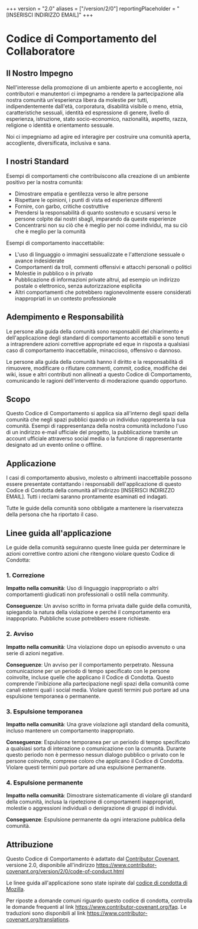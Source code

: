 +++
version = "2.0"
aliases = ["/version/2/0"]
reportingPlaceholder = "[INSERISCI INDIRIZZO EMAIL]"
+++

# Codice di Comportamento del Collaboratore

## Il Nostro Impegno

Nell'interesse della promozione di un ambiente aperto e accogliente, noi contributori e manutentori ci impegnamo a rendere la partecipazione alla nostra comunità un'esperienza libera da molestie per tutti, indipendentemente dall'età, corporatura, disabilità visibile o meno, etnia, caratteristiche sessuali, identità ed espressione di genere, livello di esperienza, istruzione, stato socio-economico, nazionalità, aspetto, razza, religione o identità e orientamento sessuale.

Noi ci impegniamo ad agire ed interagire per costruire una comunità aperta, accogliente, diversificata, inclusiva e sana.

## I nostri Standard

Esempi di comportamenti che contribuiscono alla creazione di un ambiente positivo per la nostra comunità:

* Dimostrare empatia e gentilezza verso le altre persone
* Rispettare le opinioni, i punti di vista ed esperienze differenti
* Fornire, con garbo, critiche costruttive
* Prendersi la responsabilità di quanto sostenuto e scusarsi verso le persone colpite dai nostri sbagli, imparando da queste esperienze
* Concentrarsi non su ciò che è meglio per noi come individui, ma su ciò che è meglio per la comunità

Esempi di comportamento inaccettabile:

* L'uso di linguaggio o immagini sessualizzate e l'attenzione sessuale o avance indesiderate
* Comportamenti da troll, commenti offensivi e attacchi personali o politici
* Molestie in pubblico o in privato
* Pubblicazione di informazioni private altrui, ad esempio un indirizzo postale o elettronico, senza autorizzazione esplicita
* Altri comportamenti che potrebbero ragionevolmente essere considerati inappropriati in un contesto professionale

## Adempimento e Responsabilità

Le persone alla guida della comunità sono responsabili del chiarimento e dell'applicazione degli standard di comportamento accettabili e sono tenuti a intraprendere azioni correttive appropriate ed eque in risposta a qualsiasi caso di comportamento inaccettabile, minaccioso, offensivo o dannoso.

Le persone alla guida della comunità hanno il diritto e la responsabilità di rimuovere, modificare o rifiutare commenti, commit, codice, modifiche dei wiki, issue e altri contributi non allineati a questo Codice di Comportamento, comunicando le ragioni dell'intervento di moderazione quando opportuno.

## Scopo

Questo Codice di Comportamento si applica sia all'interno degli spazi della comunità che negli spazi pubblici quando un individuo rappresenta la sua comunità. Esempi di rappresentanza della nostra comunità includono l'uso di un indirizzo e-mail ufficiale del progetto, la pubblicazione tramite un account ufficiale attraverso social media o la funzione di rappresentante designato ad un evento online o offline.

## Applicazione

I casi di comportamento abusivo, molesto o altrimenti inaccettabile possono essere presentate contattando i responsabili dell'applicazione di questo Codice di Condotta della comunità all'indirizzo [INSERISCI INDIRIZZO EMAIL]. Tutti i reclami saranno prontamente esaminati ed indagati.

Tutte le guide della comunità sono obbligate a mantenere la riservatezza della persona che ha riportato il caso.

## Linee guida all'applicazione

Le guide della comunità seguiranno queste linee guida per determinare le azioni correttive contro azioni che ritengono violare questo Codice di Condotta:

### 1. Correzione

**Impatto nella comunità**: Uso di linguaggio inappropriato o altri comportamenti giudicati non professionali o ostili nella community.

**Conseguenze**: Un avviso scritto in forma privata dalle guide della comunità, spiegando la natura della violazione e perché il comportamento era inappopriato. Pubbliche scuse potrebbero essere richieste.

### 2. Avviso

**Impatto nella comunità**: Una violazione dopo un episodio avvenuto o una serie di azioni negative.

**Conseguenze**: Un avviso per il comportamento perpetrato. Nessuna comunicazione per un periodo di tempo specificato con le persone coinvolte, incluse quelle che applicano il Codice di Condotta. Questo comprende l'inibizione alla partecipazione negli spazi della comunità come canali esterni quali i social media. Violare questi termini può portare ad una espulsione temporanea o permanente.

### 3. Espulsione temporanea

**Impatto nella comunità**: Una grave violazione agli standard della comunità, incluso mantenere un comportamento inappropriato.

**Conseguenze**: Espulsione temporanea per un periodo di tempo specificato a qualsiasi sorta di interazione o comunicazione con la comunità. Durante questo periodo non è permesso nessun dialogo pubblico o privato con le persone coinvolte, comprese coloro che applicano il Codice di Condotta. Violare questi termini può portare ad una espulsione permanente.

### 4. Espulsione permanente

**Impatto nella comunità**: Dimostrare sistematicamente di violare gli standard della comunità, inclusa la ripetezione di comportamenti inappropriati, molestie o aggressioni individuali o denigrazione di gruppi di individui.

**Conseguenze**: Espulsione permanente da ogni interazione pubblica della comunità.

## Attribuzione

Questo Codice di Comportamento è adattato dal [Contributor Covenant][homepage], versione 2.0, disponibile all'indirizzo https://www.contributor-covenant.org/version/2/0/code-of-conduct.html

Le linee guida all'applicazione sono state ispirate dal [codice di condotta di Mozilla](https://github.com/mozilla/diversity).

[homepage]: https://www.contributor-covenant.org

Per riposte a domande comuni riguardo questo codice di condotta, controlla le domande frequenti al link https://www.contributor-covenant.org/faq. Le traduzioni sono disponibili al link https://www.contributor-covenant.org/translations.
